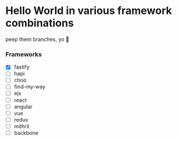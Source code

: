 # Hello World in various framework combinations

peep them branches, yo 👀

### Frameworks

- [X] fastify
- [ ] hapi
- [ ] choo
- [ ] find-my-way
- [ ] ejs
- [ ] react
- [ ] angular
- [ ] vue
- [ ] redux
- [ ] mithril
- [ ] backbone
